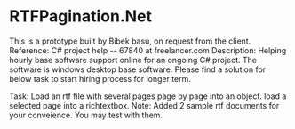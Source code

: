 # RTFPagination.Net
This is a prototype built by Bibek basu, on request from the client. 
Reference: C# project help -- 67840 at freelancer.com
Description: Helping hourly base software support online for an ongoing C# project. The software is windows desktop base software. Please find a solution for below task to start hiring process for longer term.

Task: Load an rtf file with several pages page by page into an object. load a selected page into a richtextbox.
Note: Added 2 sample rtf documents for your conveience. You may test with them.
